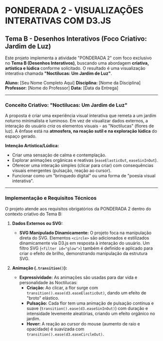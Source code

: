 # PONDERADA 2 - VISUALIZAÇÕES INTERATIVAS COM D3.JS
## Tema B - Desenhos Interativos (Foco Criativo: Jardim de Luz)

Este projeto implementa a atividade "PONDERADA 2" com foco exclusivo no **Tema B (Desenhos Interativos)**, buscando uma abordagem **criativa, artística e lúdica** conforme solicitado. O resultado é uma visualização interativa chamada **"Noctilucas: Um Jardim de Luz"**.

**Aluno:** [Seu Nome Completo Aqui]
**Disciplina:** [Nome da Disciplina]
**Professor:** [Nome do Professor]
**Data:** [Data da Entrega]

---

### Conceito Criativo: "Noctilucas: Um Jardim de Luz"

A proposta é criar uma experiência visual interativa que remeta a um jardim noturno minimalista e luminoso. Em vez de visualizar dados externos, a interação do usuário *cria* os elementos visuais - as "Noctilucas" (flores de luz). A ênfase está na **atmosfera, na reação sutil e na exploração lúdica** do espaço gerado.

**Intenção Artística/Lúdica:**
* Criar uma sensação de calma e contemplação.
* Explorar animações orgânicas e reativas (`easeElasticOut`, `easeSinInOut`).
* Oferecer uma interação simples (clicar para criar) com consequências visuais emergentes (pulsação, reação ao cursor).
* Funcionar como um "brinquedo digital" ou uma forma de "poesia visual interativa".

---

### Implementação e Requisitos Técnicos

O projeto atende aos requisitos obrigatórios da PONDERADA 2 dentro do contexto criativo do Tema B:

1.  **Dados Externos ou SVG:**
    * **SVG Manipulado Dinamicamente:** O projeto foca na manipulação direta do SVG. Elementos `<circle>` são adicionados e estilizados dinamicamente via D3.js em resposta à interação do usuário. Um filtro SVG (`<filter id="glow">`) também é definido e aplicado para criar o efeito de brilho, demonstrando manipulação da estrutura SVG.

2.  **Animação (`.transition()`):**
    * **Expressividade:** As animações são usadas para dar vida e personalidade às Noctilucas:
        * **Criação:** Ao clicar, a flor surge com `transition().ease(d3.easeElasticOut)`, dando um efeito de "broto" elástico.
        * **Pulsação:** Cada flor tem uma animação de pulsação contínua e suave (`transition().ease(d3.easeSinInOut)`) com duração e intensidade levemente aleatórias, criando um efeito orgânico no jardim.
        * **Hover:** A reação ao cursor do mouse (aumento de raio e opacidade) é suavizada com `transition().ease(d3.easeCircleOut)`.

